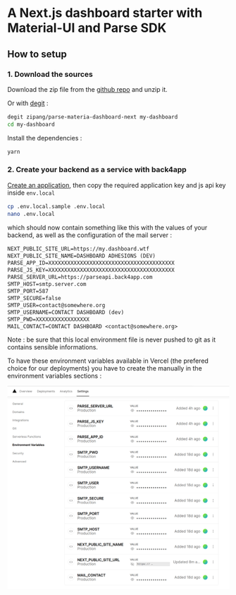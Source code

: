 # A Next.js dashboard starter with Material-UI and Parse SDK

## How to setup

### 1. Download the sources

Download the zip file from the [github repo](https://github.com/zipang/parse-materia-dashboard-next) and unzip it.

Or with [degit](https://github.com/Rich-Harris/degit) : 
```sh
degit zipang/parse-materia-dashboard-next my-dashboard
cd my-dashboard
```

Install the dependencies :

```sh
yarn
```

### 2. Create your backend as a service with back4app

[Create an application](https://youtu.be/JWMv2aEx5G0), then copy the required application key and js api key inside `env.local`

```sh
cp .env.local.sample .env.local
nano .env.local
```

which should now contain something like this with the values of your backend, as well as the configuration of the mail server :

```properties
NEXT_PUBLIC_SITE_URL=https://my.dashboard.wtf
NEXT_PUBLIC_SITE_NAME=DASHBOARD ADHESIONS (DEV)
PARSE_APP_ID=XXXXXXXXXXXXXXXXXXXXXXXXXXXXXXXXXXXXXXXX
PARSE_JS_KEY=XXXXXXXXXXXXXXXXXXXXXXXXXXXXXXXXXXXXXXXX
PARSE_SERVER_URL=https://parseapi.back4app.com
SMTP_HOST=smtp.server.com
SMTP_PORT=587
SMTP_SECURE=false
SMTP_USER=contact@somewhere.org
SMTP_USERNAME=CONTACT DASHBOARD (dev)
SMTP_PWD=XXXXXXXXXXXXXXXXX
MAIL_CONTACT=CONTACT DASHBOARD <contact@somewhere.org>
```

Note : be sure that this local environment file is never pushed to git as it contains sensible informations.

To have these environment variables available in Vercel (the prefered choice for our deployments) you have to create the manually in the environment variables sections :

![Environment variables in Vercel](public/img/vercel-environment-variables.png)

